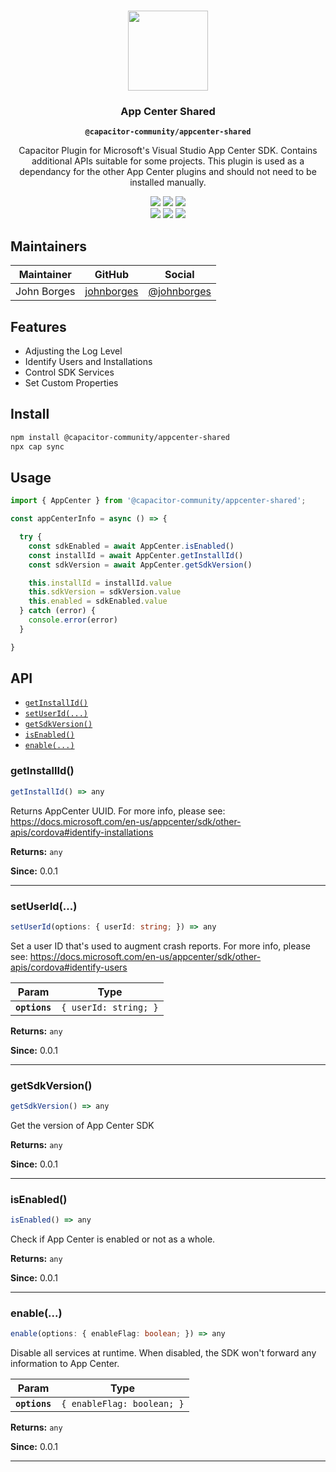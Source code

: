 <p align="center"><br><img src="https://user-images.githubusercontent.com/236501/85893648-1c92e880-b7a8-11ea-926d-95355b8175c7.png" width="128" height="128" /></p>

<h3 align="center">App Center Shared</h3>
<p align="center"><strong><code>@capacitor-community/appcenter-shared</code></strong></p>
<p align="center">
  Capacitor Plugin for Microsoft's Visual Studio App Center SDK. Contains additional APIs suitable for some projects. This plugin is used as a dependancy for the other App Center plugins and should not need to be installed manually.
</p>

<p align="center">
  <img src="https://img.shields.io/maintenance/yes/2020?style=flat-square" />
  <a href="https://github.com/capacitor-community/appcenter-sdk-capacitor/tree/master/appcenter-shared/actions?query=workflow%3A%22CI%22"><img src="https://img.shields.io/github/workflow/status/capacitor-community/appcenter-sdk-capacitor/tree/master/appcenter-shared/CI?style=flat-square" /></a>
  <a href="https://www.npmjs.com/package/@capacitor-community/appcenter-shared"><img src="https://img.shields.io/npm/l/@capacitor-community/app-icon?style=flat-square" /></a>
  <br>
  <a href="https://www.npmjs.com/package/@capacitor-community/appcenter-shared"><img src="https://img.shields.io/npm/dw/@capacitor-community/appcenter-shared?style=flat-square" /></a>
  <a href="https://www.npmjs.com/package/@capacitor-community/appcenter-shared"><img src="https://img.shields.io/npm/v/@capacitor-community/appcenter-shared?style=flat-square" /></a>
  <!-- ALL-CONTRIBUTORS-BADGE:START - Do not remove or modify this section -->
  <a href="#contributors-"><img src="https://img.shields.io/badge/all%20contributors-0-orange?style=flat-square" /></a>
  <!-- ALL-CONTRIBUTORS-BADGE:END -->
</p>

## Maintainers

| Maintainer | GitHub | Social |
| -----------| -------| -------|
| John Borges | [johnborges](https://github.com/johnborges) | [@johnborges](https://twitter.com/johnborges) |

## Features

- Adjusting the Log Level
- Identify Users and Installations
- Control SDK Services
- Set Custom Properties

## Install

```bash
npm install @capacitor-community/appcenter-shared
npx cap sync
```

## Usage

```typescript
import { AppCenter } from '@capacitor-community/appcenter-shared';

const appCenterInfo = async () => {

  try {
    const sdkEnabled = await AppCenter.isEnabled()
    const installId = await AppCenter.getInstallId()
    const sdkVersion = await AppCenter.getSdkVersion()

    this.installId = installId.value
    this.sdkVersion = sdkVersion.value
    this.enabled = sdkEnabled.value
  } catch (error) {
    console.error(error)
  }

}
```

## API

<docgen-index>

* [`getInstallId()`](#getinstallid)
* [`setUserId(...)`](#setuserid)
* [`getSdkVersion()`](#getsdkversion)
* [`isEnabled()`](#isenabled)
* [`enable(...)`](#enable)

</docgen-index>

<docgen-api>
<!--Update the source file JSDoc comments and rerun docgen to update the docs below-->

### getInstallId()

```typescript
getInstallId() => any
```

Returns AppCenter UUID.
For more info, please see: https://docs.microsoft.com/en-us/appcenter/sdk/other-apis/cordova#identify-installations

**Returns:** <code>any</code>

**Since:** 0.0.1

--------------------


### setUserId(...)

```typescript
setUserId(options: { userId: string; }) => any
```

Set a user ID that's used to augment crash reports.
For more info, please see: https://docs.microsoft.com/en-us/appcenter/sdk/other-apis/cordova#identify-users

| Param         | Type                             |
| ------------- | -------------------------------- |
| **`options`** | <code>{ userId: string; }</code> |

**Returns:** <code>any</code>

**Since:** 0.0.1

--------------------


### getSdkVersion()

```typescript
getSdkVersion() => any
```

Get the version of App Center SDK

**Returns:** <code>any</code>

**Since:** 0.0.1

--------------------


### isEnabled()

```typescript
isEnabled() => any
```

Check if App Center is enabled or not as a whole.

**Returns:** <code>any</code>

**Since:** 0.0.1

--------------------


### enable(...)

```typescript
enable(options: { enableFlag: boolean; }) => any
```

Disable all services at runtime. When disabled, the SDK won't forward any information to App Center.

| Param         | Type                                  |
| ------------- | ------------------------------------- |
| **`options`** | <code>{ enableFlag: boolean; }</code> |

**Returns:** <code>any</code>

**Since:** 0.0.1

--------------------

</docgen-api>

